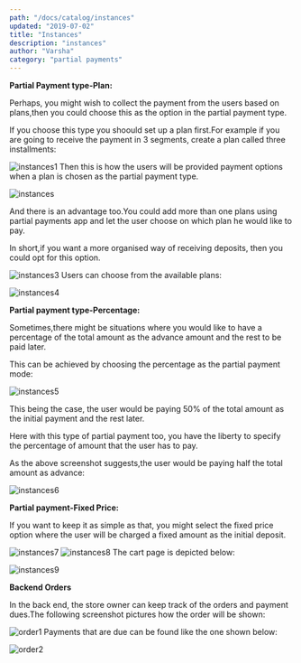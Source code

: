 ```yaml
---
path: "/docs/catalog/instances"
updated: "2019-07-02"
title: "Instances"
description: "instances"
author: "Varsha"
category: "partial payments"
---
```


**Partial Payment type-Plan:**

Perhaps, you might wish to collect the payment from the users based on plans,then you could choose this as the option in the partial payment type.

If you choose this type you shoould set up a plan first.For example if you are going to receive the payment in 3 segments, create a plan called three installments:

![instances1](https://raw.githubusercontent.com/j2store/doc-images/master/partial-payments/instances/app_partialpaymentplantypeback.png)
Then this is how the users will be provided payment options when a plan is chosen as the partial payment type.

![instances](https://raw.githubusercontent.com/j2store/doc-images/master/partial-payments/instances/app_partialpaymentplantypefront.png)

And there is an advantage too.You could add more than one plans using partial payments app and let the user choose on which plan he would like to pay.

In short,if you want a more organised way of receiving deposits, then you could opt for this option.

![instances3](https://raw.githubusercontent.com/j2store/doc-images/master/partial-payments/instances/app_partialpayment2plansback.png)
Users can choose from the available plans:

![instances4](https://raw.githubusercontent.com/j2store/doc-images/master/partial-payments/instances/app_partialpayment2plansfront.png)

**Partial payment type-Percentage:**

Sometimes,there might be situations where you would like to have a percentage of the total amount as the advance amount and the rest to be paid later.

This can be achieved by choosing the percentage as the partial payment mode:


![instances5](https://raw.githubusercontent.com/j2store/doc-images/master/partial-payments/instances/app_partialpaymentpercentageback.png)

This being the case, the user would be paying 50% of the total amount as the initial  payment and the rest later.

Here with this type of partial payment too, you have the liberty to specify the percentage of amount that the user has to pay.

As the above screenshot suggests,the user would be paying half the total amount as advance:

![instances6](https://raw.githubusercontent.com/j2store/doc-images/master/partial-payments/instances/app_partialpaymentpercentagefront.png)

**Partial payment-Fixed Price:**

If you want to keep it as simple as that, you might select the fixed price option where the user will be charged a fixed amount as the initial deposit.

![instances7](https://raw.githubusercontent.com/j2store/doc-images/master/partial-payments/instances/app_partialpaymentfixedback.png)
![instances8](https://raw.githubusercontent.com/j2store/doc-images/master/partial-payments/instances/app_partialpaymentfixedfront.png)
The cart page is depicted below:

![instances9](https://raw.githubusercontent.com/j2store/doc-images/master/partial-payments/instances/app_partialpaymentcartpage.png)

**Backend Orders**

In the back end, the store owner can keep track of the orders and payment dues.The following screenshot pictures how the order will be shown:

![order1](https://raw.githubusercontent.com/j2store/doc-images/master/partial-payments/instances/app_partialpaymentorder1.png)
Payments that are due can be found like the one shown below:


![order2](https://raw.githubusercontent.com/j2store/doc-images/master/partial-payments/instances/app_partialpaymentorder2.png)
